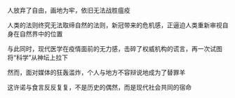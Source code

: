 人放弃了自由，画地为牢，依旧无法战胜瘟疫

人类的法则终究无法取缔自然的法则，新冠带来的危机感，正逼迫人类重新审视自身在自然界中的位置

与此同时，现代医学在疫情面前的无力感，击碎了权威机构的谎言，再一次试图将“科学”从神坛上拉下

然而，面对媒体的狂轰滥炸，个人与地方不容辩说地成为了替罪羊

这许诺与食言反反复复，不是历史的偶然，而是现代社会共同的宿命
